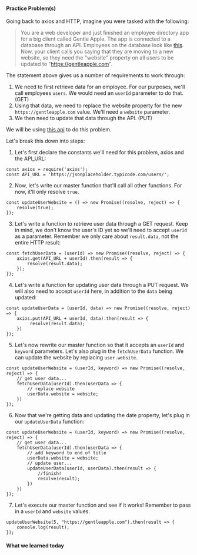 #### Practice Problem(s)

Going back to axios and HTTP, imagine you were tasked with the following:

> You are a web developer and just finished an employee directory app for a big client called Gentle Apple. The app is connected to a database through an API. Employees on the database look like [this](https://jsonplaceholder.typicode.com/users). Now, your client calls you saying that they are moving to a new website, so they need the "website" property on all users to be updated to "https://gentleapple.com".

The statement above gives us a number of requirements to work through:

1. We need to first retrieve data for an employee. For our purposes, we'll call employees `users`. We would need an `userId` parameter to do that. (GET)
2. Using that data, we need to replace the website property for the new `https://gentleapple.com` value. We'll need a `website` parameter.
3. We then need to update that data through the API. (PUT)

We will be using [this api](https://jsonplaceholder.typicode.com/) to do this problem.

Let's break this down into steps:

1. Let's first declare the constants we'll need for this problem, axios and the API_URL:

```
const axios = require('axios');
const API_URL = 'https://jsonplaceholder.typicode.com/users/';
```

2. Now, let's write our master function that'll call all other functions. For now, it'll only resolve `true`.

```
const updateUserWebsite = () => new Promise((resolve, reject) => {
    resolve(true);
});
```

3. Let's write a function to retrieve user data through a GET request. Keep in mind, we don't know the user's ID yet so we'll need to accept `userId` as a parameter. Remember we only care about `result.data`, not the entire HTTP result:

```
const fetchUserData = (userId) => new Promise((resolve, reject) => {
    axios.get(API_URL + userId).then(result => {
        resolve(result.data);
    });
});
```

4. Let's write a function for updating user data through a PUT request. We will also need to accept `userId` here, in addition to the `data` being updated:

```
const updateUserData = (userId, data) => new Promise((resolve, reject) => {
    axios.put(API_URL + userId, data).then(result => {
         resolve(result.data);
    })
});
```

5. Let's now rewrite our master function so that it accepts an `userId` and `keyword` parameters. Let's also plug in the `fetchUserData` function. We can update the website by replacing `user.website`.

```
const updateUserWebsite = (userId, keyword) => new Promise((resolve, reject) => {
    // get user data...
    fetchUserData(userId).then(userData => {
        // replace website
        userData.website = website;
    })
});

```

6. Now that we're getting data and updating the date property, let's plug in our `updateUserData` function:

```
const updateUserWebsite = (userId, keyword) => new Promise((resolve, reject) => {
    // get user data...
    fetchUserData(userId).then(userData => {
        // add keyword to end of title
        userData.website = website;
        // update user...
        updateUserData(userId, userData).then(result => {
            //finish!
            resolve(result);
        })
    })
});

```

7. Let's execute our master function and see if it works! Remember to pass in a `userId` and `website` values.

```
updateUserWebsite(5, "https://gentleapple.com").then(result => {
    console.log(result);
});
```

#### What we learned today
